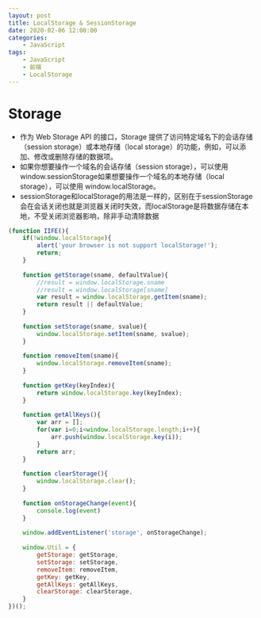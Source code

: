 ```yaml
---
layout: post
title: LocalStorage & SessionStorage
date: 2020-02-06 12:00:00
categories:
    - JavaScript
tags:
    - JavaScript
    - 前端
    - LocalStorage
---
```


# Storage
- 作为 Web Storage API 的接口，Storage 提供了访问特定域名下的会话存储（session storage）或本地存储（local storage）的功能，例如，可以添加、修改或删除存储的数据项。
- 如果你想要操作一个域名的会话存储（session storage），可以使用 window.sessionStorage如果想要操作一个域名的本地存储（local storage），可以使用  window.localStorage。
- sessionStorage和localStorage的用法是一样的，区别在于sessionStorage会在会话关闭也就是浏览器关闭时失效，而localStorage是将数据存储在本地，不受关闭浏览器影响，除非手动清除数据

```javascript
(function IIFE(){
    if(!window.localStorage){
        alert('your browser is not support localStorage!');
        return;
    }
    
    function getStorage(sname, defaultValue){
        //result = window.localStorage.sname
        //result = window.localStorage[sname]
        var result = window.localStorage.getItem(sname);
        return result || defaultValue;
    }
    
    function setStorage(sname, svalue){
        window.localStorage.setItem(sname, svalue);
    }
    
    function removeItem(sname){
        window.localStorage.removeItem(sname);
    }
    
    function getKey(keyIndex){
        return window.localStorage.key(keyIndex);
    }
    
    function getAllKeys(){
        var arr = [];
        for(var i=0;i<window.localStorage.length;i++){
            arr.push(window.localStorage.key(i));
        }
        return arr;
    }
    
    function clearStorage(){
        window.localStorage.clear();
    }
    
    function onStorageChange(event){
        console.log(event)
    }
    
    window.addEventListener('storage', onStorageChange);
    
    window.Util = {
        getStorage: getStorage,
        setStorage: setStorage,
        removeItem: removeItem,
        getKey: getKey,
        getAllKeys: getAllKeys,
        clearStorage: clearStorage,
    }
})();
```
